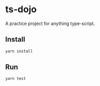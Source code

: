 # ts-dojo 

A practice project for anything type-script. 

## Install 

```Bash
yarn install 
```

## Run 

```Bash
yarn test  
```
